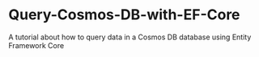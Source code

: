 # Query-Cosmos-DB-with-EF-Core
A tutorial about how to query data in a Cosmos DB database using Entity Framework Core
